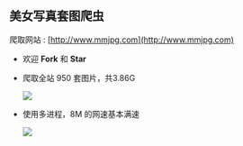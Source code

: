## 美女写真套图爬虫


爬取网站 : [http://www.mmjpg.com](http://www.mmjpg.com)  
* 欢迎 **Fork** 和 **Star**  

* 爬取全站 950 套图片，共3.86G 

  ![](http://omdy5v36u.bkt.clouddn.com/mmjpg_1.png) 


* 使用多进程，8M 的网速基本满速  

  ![](http://omdy5v36u.bkt.clouddn.com/mmjpg_2.png)

